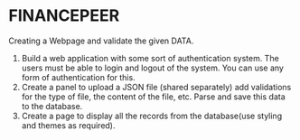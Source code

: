 # FINANCEPEER
Creating a Webpage and validate the given DATA.
1. Build a web application with some sort of authentication system. The users must be able
to login and logout of the system. You can use any form of authentication for this.
2. Create a panel to upload a JSON file (shared separately) add validations for the type of
file, the content of the file, etc. Parse and save this data to the database.
3. Create a page to display all the records from the database(use styling and themes as
required).
